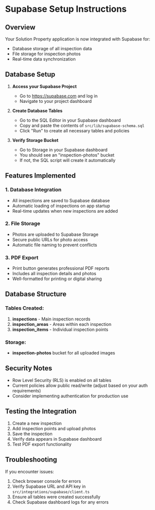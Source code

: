 # Supabase Setup Instructions

## Overview
Your Solution Property application is now integrated with Supabase for:
- Database storage of all inspection data
- File storage for inspection photos
- Real-time data synchronization

## Database Setup

1. **Access your Supabase Project**
   - Go to https://supabase.com and log in
   - Navigate to your project dashboard

2. **Create Database Tables**
   - Go to the SQL Editor in your Supabase dashboard
   - Copy and paste the contents of `src/lib/supabase-schema.sql`
   - Click "Run" to create all necessary tables and policies

3. **Verify Storage Bucket**
   - Go to Storage in your Supabase dashboard
   - You should see an "inspection-photos" bucket
   - If not, the SQL script will create it automatically

## Features Implemented

### 1. Database Integration
- All inspections are saved to Supabase database
- Automatic loading of inspections on app startup
- Real-time updates when new inspections are added

### 2. File Storage
- Photos are uploaded to Supabase Storage
- Secure public URLs for photo access
- Automatic file naming to prevent conflicts

### 3. PDF Export
- Print button generates professional PDF reports
- Includes all inspection details and photos
- Well-formatted for printing or digital sharing

## Database Structure

### Tables Created:
1. **inspections** - Main inspection records
2. **inspection_areas** - Areas within each inspection
3. **inspection_items** - Individual inspection points

### Storage:
- **inspection-photos** bucket for all uploaded images

## Security Notes
- Row Level Security (RLS) is enabled on all tables
- Current policies allow public read/write (adjust based on your auth requirements)
- Consider implementing authentication for production use

## Testing the Integration

1. Create a new inspection
2. Add inspection points and upload photos
3. Save the inspection
4. Verify data appears in Supabase dashboard
5. Test PDF export functionality

## Troubleshooting

If you encounter issues:
1. Check browser console for errors
2. Verify Supabase URL and API key in `src/integrations/supabase/client.ts`
3. Ensure all tables were created successfully
4. Check Supabase dashboard logs for any errors